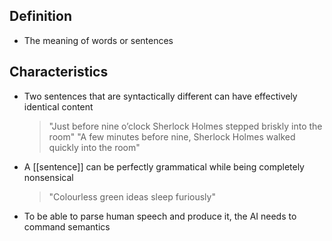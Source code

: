 ## Definition

- The meaning of words or sentences

## Characteristics

- Two sentences that are syntactically different can have effectively identical content
	> "Just before nine o’clock Sherlock Holmes stepped briskly into the room"
	> "A few minutes before nine, Sherlock Holmes walked quickly into the room"
- A [[sentence]] can be perfectly grammatical while being completely nonsensical
	> "Colourless green ideas sleep furiously"
- To be able to parse human speech and produce it, the AI needs to command semantics